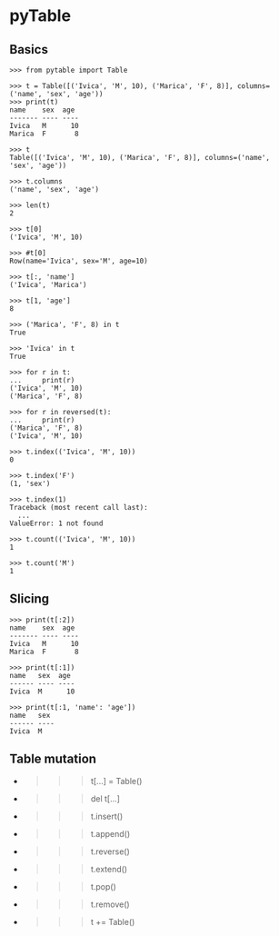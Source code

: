 # pyTable

## Basics

~~~pycon
>>> from pytable import Table

>>> t = Table([('Ivica', 'M', 10), ('Marica', 'F', 8)], columns=('name', 'sex', 'age'))
>>> print(t)
name    sex  age 
------- ---- ----
Ivica   M      10
Marica  F       8

>>> t
Table([('Ivica', 'M', 10), ('Marica', 'F', 8)], columns=('name', 'sex', 'age'))

>>> t.columns
('name', 'sex', 'age')

>>> len(t)
2

>>> t[0]
('Ivica', 'M', 10)

>>> #t[0]
Row(name='Ivica', sex='M', age=10)

>>> t[:, 'name']
('Ivica', 'Marica')

>>> t[1, 'age']
8

>>> ('Marica', 'F', 8) in t
True

>>> 'Ivica' in t
True

>>> for r in t:
...     print(r)
('Ivica', 'M', 10)
('Marica', 'F', 8)

>>> for r in reversed(t):
...     print(r)
('Marica', 'F', 8)
('Ivica', 'M', 10)

>>> t.index(('Ivica', 'M', 10))
0

>>> t.index('F')
(1, 'sex')

>>> t.index(1)
Traceback (most recent call last):
  ...
ValueError: 1 not found

>>> t.count(('Ivica', 'M', 10))
1

>>> t.count('M')
1

~~~


## Slicing

~~~pycon
>>> print(t[:2])
name    sex  age 
------- ---- ----
Ivica   M      10
Marica  F       8

>>> print(t[:1])
name   sex  age 
------ ---- ----
Ivica  M      10

>>> print(t[:1, 'name': 'age'])
name   sex 
------ ----
Ivica  M   

~~~


## Table mutation

+ >>> t[...] = Table()
+ >>> del t[...]
+ >>> t.insert()
+ >>> t.append()
+ >>> t.reverse()
+ >>> t.extend()
+ >>> t.pop()
+ >>> t.remove()
+ >>> t += Table()
